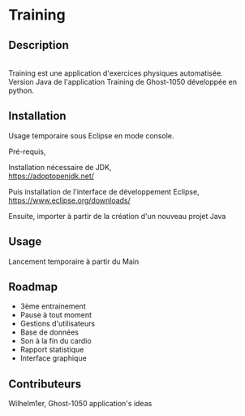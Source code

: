 # Training
## Description

</br>Training est une application d'exercices physiques automatisée.
</br>Version Java de l'application Training de Ghost-1050 développée en python.

## Installation

Usage temporaire sous Eclipse en mode console.

Pré-requis,

Installation nécessaire de JDK,
</br>https://adoptopenjdk.net/

Puis installation de l'interface de développement Eclipse,
</br>https://www.eclipse.org/downloads/

Ensuite, importer à partir de la création d'un nouveau projet Java

## Usage

Lancement temporaire à partir du Main

## Roadmap

- 3ème entrainement
- Pause à tout moment
- Gestions d'utilisateurs
- Base de données
- Son à la fin du cardio
- Rapport statistique
- Interface graphique

## Contributeurs

Wilhelm1er, Ghost-1050 application's ideas
